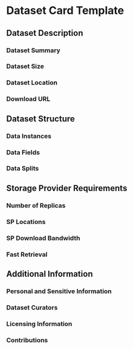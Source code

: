 # Dataset Card Template


## Dataset Description

### Dataset Summary

### Dataset Size

### Dataset Location

### Download URL


## Dataset Structure

### Data Instances

### Data Fields

### Data Splits


## Storage Provider Requirements

### Number of Replicas

### SP Locations

### SP Download Bandwidth

### Fast Retrieval


## Additional Information

### Personal and Sensitive Information

### Dataset Curators

### Licensing Information

### Contributions
